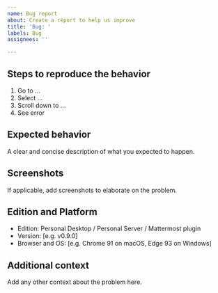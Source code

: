 ```yaml
---
name: Bug report
about: Create a report to help us improve
title: 'Bug: '
labels: Bug
assignees: ''

---
```


## Steps to reproduce the behavior

1. Go to ...
2. Select  ...
3. Scroll down to ...
4. See error

## Expected behavior

A clear and concise description of what you expected to happen.

## Screenshots

If applicable, add screenshots to elaborate on the problem.

## Edition and Platform

 - Edition: Personal Desktop / Personal Server / Mattermost plugin
 - Version: [e.g. v0.9.0]
 - Browser and OS: [e.g. Chrome 91 on macOS, Edge 93 on Windows]

## Additional context

Add any other context about the problem here.
